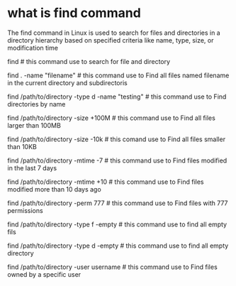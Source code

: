 # what is find command 
The find command in Linux is used to search for files and directories in a directory hierarchy based on specified criteria like name, type, size, or modification time

find  #  this command use to search for file and directory 

find . -name "filename"   #  this command use to Find all files named filename in the current directory and subdirectoris

find /path/to/directory -type d -name "testing"   #  this command use to Find directories by name

find /path/to/directory -size +100M   #  this command use to Find all files larger than 100MB

find /path/to/directory -size -10k    #   this comand use to Find all files smaller than 10KB

find /path/to/directory -mtime -7     #   this command use to Find files modified in the last 7 days

find /path/to/directory -mtime +10    #   this command use to Find files modified more than 10 days ago

find /path/to/directory -perm 777     #   this command use to Find files with 777 permissions

find /path/to/directory -type f -empty   #   this command use to find all empty fils

find /path/to/directory -type d -empty   #    this command use to find all empty directory

find /path/to/directory -user username   #    this command use to Find files owned by a specific user

